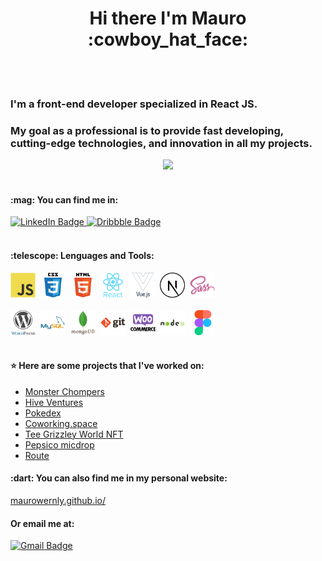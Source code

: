 ###
<h1 align="center">Hi there I'm Mauro :cowboy_hat_face:	</h1>
</br>
</br>
<h3 align=""> I'm a front-end developer specialized in React JS.</h3>
<h3 align=""> My goal as a professional is to provide fast developing, cutting-edge technologies, and innovation in all my projects.</h3>

<div id="header" align="center">
  <img src="https://media.giphy.com/media/juua9i2c2fA0AIp2iq/giphy.gif" width="100"/>
</div>

</br>

<div id="badges">
  <h4>:mag:	You can find me in:</h4>
  
  <a href="https://www.linkedin.com/in/maurowernly/">
    <img src="https://img.shields.io/badge/LinkedIn-blue?style=for-the-badge&logo=linkedin&logoColor=white" alt="LinkedIn Badge"/>
  </a>
  <a href="https://dribbble.com/mauro-wernly">
    <img src="https://img.shields.io/badge/Dribbble-black?logo=dribbble&logoColor=f69b4&style=for-the-badge" alt="Dribbble Badge"/>
  </a>
</div>
<br>
<div id="toolbelt">
  <h4>:telescope:	Lenguages and Tools:</h4>
  <div> 
    <img src="https://github.com/devicons/devicon/blob/master/icons/javascript/javascript-original.svg" title="Javascript" alt="Javascript" width="40" height="40"/>&nbsp;
    <img src="https://github.com/devicons/devicon/blob/master/icons/css3/css3-original-wordmark.svg" title="css" alt="Css" width="40" height="40"/>&nbsp;
    <img src="https://github.com/devicons/devicon/blob/master/icons/html5/html5-original-wordmark.svg" title="html" alt="Html" width="40" height="40"/>&nbsp;
    <img src="https://github.com/devicons/devicon/blob/master/icons/react/react-original-wordmark.svg" title="react" alt="React" width="40" height="40"/>&nbsp;
    <img src="https://github.com/devicons/devicon/blob/master/icons/vuejs/vuejs-line-wordmark.svg" title="vue" alt="Vue" width="40" height="40"/>&nbsp;
    <img src="https://github.com/devicons/devicon/blob/master/icons/nextjs/nextjs-line.svg" title="nextjs" alt="NextJs" width="40" height="40"/>&nbsp;
    <img src="https://github.com/devicons/devicon/blob/master/icons/sass/sass-original.svg" title="sass" alt="Sass" width="40" height="40"/>&nbsp;
    <br>
    <br>
    <img src="https://github.com/devicons/devicon/blob/master/icons/wordpress/wordpress-original.svg" title="wordpress" alt="WordPress" width="40" height="40"/>&nbsp;
    <img src="https://github.com/devicons/devicon/blob/master/icons/mysql/mysql-original-wordmark.svg" title="mysql" alt="MySQL" width="40" height="40"/>&nbsp;
    <img src="https://github.com/devicons/devicon/blob/master/icons/mongodb/mongodb-original-wordmark.svg" title="mongodb" alt="MongoDB" width="40" height="40"/>&nbsp;
    <img src="https://github.com/devicons/devicon/blob/master/icons/git/git-original-wordmark.svg" title="git" alt="Git" width="40" height="40"/>&nbsp;
    <img src="https://github.com/devicons/devicon/blob/master/icons/woocommerce/woocommerce-original-wordmark.svg" title="woocommerce" alt="WooCommerce" width="40" height="40"/>&nbsp;
    <img src="https://github.com/devicons/devicon/blob/master/icons/nodejs/nodejs-original-wordmark.svg" title="nodejs" alt="NodeJS" width="40" height="40"/>&nbsp;
    <img src="https://github.com/devicons/devicon/blob/master/icons/figma/figma-original.svg" title="figma" alt="Figma" width="40" height="40"/>&nbsp;
    <br>
    <br>
  </div>
<div>
<div id="my-projects">
  <h4>⭐ Here are some projects that I've worked on:</h4>
  <ul>
    <li>
      <a href="https://www.monsterchompers.com/">Monster Chompers</a>
    </li>
    <li>
      <a href="https://hiveventures.co/">Hive Ventures</a>
    </li>
    <li>
      <a href="https://maurowernly.github.io/Pokedex/">Pokedex</a>
    </li>
    <li>
      <a href="https://maurowernly.github.io/Coworking.space/">Coworking.space</a>
    </li>
    <li>
      <a href="https://www.grizzleyworldnft.com/#/">Tee Grizzley World NFT</a>
    </li>
    <li>
      <a href="https://micdrop.pepsi.com/">Pepsico micdrop</a>
    </li>
    <li>
      <a href="https://route.com/">Route</a>
    </li>
  </ul>
</div>

<div>
  <h4>:dart: You can also find me in my personal website:</h4>
  <a href="https://maurowernly.github.io/">maurowernly.github.io/</a>
</div>

<div>
  <h4>Or email me at:</h4>
  <a href="https://mail.google.com/mail/u/0/?fs=1&to=wernly.mauro@gmail.com&tf=cm">
    <img src="https://img.shields.io/badge/wernly.mauro@gmail.com-white?logo=gmail&logoColor=f69b4&style=for-the-badge" alt="Gmail Badge"/>
  </a>
</div>


<!--
**mauroWernly/mauroWernly** is a ✨ _special_ ✨ repository because its `README.md` (this file) appears on your GitHub profile.

Here are some ideas to get you started:

- 🔭 I’m currently working on ...
- 🌱 I’m currently learning ...
- 👯 I’m looking to collaborate on ...
- 🤔 I’m looking for help with ...
- 💬 Ask me about ...
- 📫 How to reach me: ...
- 😄 Pronouns: ...
- ⚡ Fun fact: ...
-->
